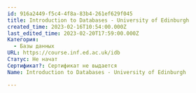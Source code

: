 ```yaml
---
id: 916a2449-f5c4-4f8a-83b4-261ef629f045
title: Introduction to Databases - University of Edinburgh
created_time: 2023-02-16T10:54:00.000Z
last_edited_time: 2023-02-20T17:59:00.000Z
Категория:
  - Базы данных
URL: https://course.inf.ed.ac.uk/idb
Статус: Не начат
Сертификат?: Сертификат не выдается
Name: Introduction to Databases - University of Edinburgh

---
```

